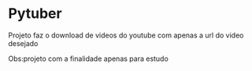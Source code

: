 # Pytuber

Projeto faz o download de videos do youtube com apenas a url do video desejado

Obs:projeto com a finalidade apenas para estudo